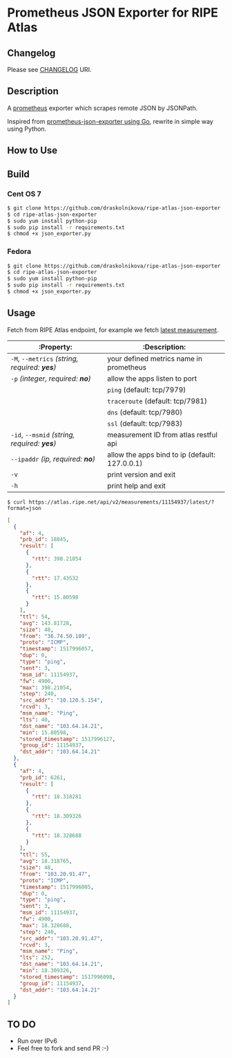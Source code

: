 # Prometheus JSON Exporter for RIPE Atlas

## Changelog
Please see [CHANGELOG](CHANGELOG) URI.

## Description

A [prometheus](https://prometheus.io/) exporter which scrapes remote JSON by JSONPath.

Inspired from [prometheus-json-exporter using Go](https://github.com/kawamuray/prometheus-json-exporter), rewrite in simple way using Python.

## How to Use

## Build
### Cent OS 7
```bash
$ git clone https://github.com/draskolnikova/ripe-atlas-json-exporter
$ cd ripe-atlas-json-exporter
$ sudo yum install python-pip
$ sudo pip install -r requirements.txt
$ chmod +x json_exporter.py
```

### Fedora
```bash
$ git clone https://github.com/draskolnikova/ripe-atlas-json-exporter
$ cd ripe-atlas-json-exporter
$ sudo yum install python-pip
$ sudo pip install -r requirements.txt
$ chmod +x json_exporter.py
```

## Usage

Fetch from RIPE Atlas endpoint, for example we fetch [latest measurement](https://atlas.ripe.net/api/v2/measurements/11154937/latest/?format=json).

|:Property:                 |:Description:|
|---------------------------|----------------------------------------|
|`-M`, `--metrics` *(string, required: **yes**)* | your defined metrics name in prometheus | 
|`-p` *(integer, required: **no**)* | allow the apps listen to port  |
|                           | `ping` (default: tcp/7979)             |
|                           | `traceroute` (default: tcp/7981)       |
|                           | `dns` (default: tcp/7980)              |
|                           | `ssl` (default: tcp/7983)              |
|`-id`, `--msmid` *(string, required: **yes**)* | measurement ID from atlas restful api     |
|`--ipaddr` *(ip, required: **no**)*| allow the apps bind to ip (default: 127.0.0.1) |
|`-v`                       | print version and exit                 |
|`-h`                       | print help and exit                    |

`$ curl https://atlas.ripe.net/api/v2/measurements/11154937/latest/?format=json`

```json
[
  {
    "af": 4,
    "prb_id": 18845,
    "result": [
      {
        "rtt": 398.21054
      },
      {
        "rtt": 17.43532
      },
      {
        "rtt": 15.80598
      }
    ],
    "ttl": 54,
    "avg": 143.81728,
    "size": 48,
    "from": "36.74.50.189",
    "proto": "ICMP",
    "timestamp": 1517996057,
    "dup": 0,
    "type": "ping",
    "sent": 3,
    "msm_id": 11154937,
    "fw": 4900,
    "max": 398.21054,
    "step": 240,
    "src_addr": "10.120.5.154",
    "rcvd": 3,
    "msm_name": "Ping",
    "lts": 40,
    "dst_name": "103.64.14.21",
    "min": 15.80598,
    "stored_timestamp": 1517996127,
    "group_id": 11154937,
    "dst_addr": "103.64.14.21"
  },
  {
    "af": 4,
    "prb_id": 6261,
    "result": [
      {
        "rtt": 18.318281
      },
      {
        "rtt": 18.309326
      },
      {
        "rtt": 18.328688
      }
    ],
    "ttl": 55,
    "avg": 18.318765,
    "size": 48,
    "from": "103.20.91.47",
    "proto": "ICMP",
    "timestamp": 1517996005,
    "dup": 0,
    "type": "ping",
    "sent": 3,
    "msm_id": 11154937,
    "fw": 4900,
    "max": 18.328688,
    "step": 240,
    "src_addr": "103.20.91.47",
    "rcvd": 3,
    "msm_name": "Ping",
    "lts": 252,
    "dst_name": "103.64.14.21",
    "min": 18.309326,
    "stored_timestamp": 1517996098,
    "group_id": 11154937,
    "dst_addr": "103.64.14.21"
  }
]
```

## TO DO
* Run over IPv6
* Feel free to fork and send PR :-)
